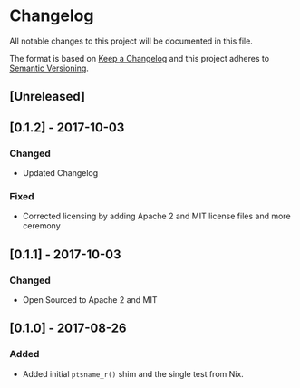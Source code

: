# Changelog

All notable changes to this project will be documented in this file.

The format is based on [Keep a Changelog](http://keepachangelog.com/en/1.0.0/)
and this project adheres to [Semantic Versioning](http://semver.org/spec/v2.0.0.html).

## [Unreleased]

## [0.1.2] - 2017-10-03

### Changed
- Updated Changelog

### Fixed
- Corrected licensing by adding Apache 2 and MIT license files and more ceremony

## [0.1.1] - 2017-10-03

### Changed
- Open Sourced to Apache 2 and MIT

## [0.1.0] - 2017-08-26

### Added
- Added initial `ptsname_r()` shim and the single test from Nix.
